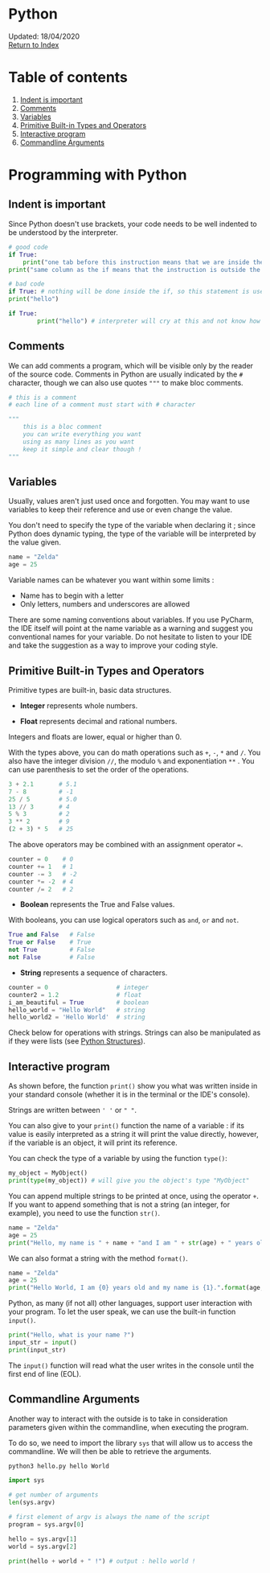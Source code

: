 Python
=========================
Updated: 18/04/2020\
[Return to Index](./00_python_index.md)

# Table of contents

1. [Indent is important](#indent-is-important)
2. [Comments](#comments)
3. [Variables](#variables)
4. [Primitive Built-in Types and Operators](#primitive-built-in-types-and-operators)
5. [Interactive program](#interactive-program)
6. [Commandline Arguments](#commandline-arguments)

# Programming with Python

## Indent is important

Since Python doesn't use brackets, your code needs to be well indented to be understood by the interpreter.

```python
# good code
if True:
	print("one tab before this instruction means that we are inside the if")
print("same column as the if means that the instruction is outside the if")

# bad code
if True: # nothing will be done inside the if, so this statement is useless
print("hello")

if True:
		print("hello") # interpreter will cry at this and not know how to interpret it
```

## Comments

We can add comments a program, which will be visible only by the reader of the source code. Comments in Python are usually indicated by the ``#`` character, though we can also use quotes ``"""`` to make bloc comments.

```python
# this is a comment
# each line of a comment must start with # character

"""
	this is a bloc comment
	you can write everything you want
	using as many lines as you want
	keep it simple and clear though !
"""
```

## Variables

Usually, values aren't just used once and forgotten. You may want to use variables to keep their reference and use or even change the value.

You don't need to specify the type of the variable when declaring it ; since Python does dynamic typing, the type of the variable will be interpreted by the value given.

```python
name = "Zelda"
age = 25
```

Variable names can be whatever you want within some limits :

* Name has to begin with a letter
* Only letters, numbers and underscores are allowed

There are some naming conventions about variables. If you use PyCharm, the IDE itself will point at the name variable as a warning and suggest you conventional names for your variable. Do not hesitate to listen to your IDE and take the suggestion as a way to improve your coding style.

## Primitive Built-in Types and Operators

Primitive types are built-in, basic data structures.

* **Integer** represents whole numbers.

* **Float** represents decimal and rational numbers.

Integers and floats are lower, equal or higher than 0.

With the types above, you can do math operations such as ``+``, ``-``, ``*`` and ``/``. You also have the integer division ``//``, the modulo ``%`` and exponentiation ``**`` . You can use parenthesis to set the order of the operations.

```python
3 + 2.1       # 5.1
7 - 8         # -1
25 / 5        # 5.0
13 // 3       # 4
5 % 3         # 2
3 ** 2        # 9
(2 + 3) * 5   # 25
```

The above operators may be combined with an assignment operator ``=``.

```python
counter = 0    # 0
counter += 1   # 1
counter -= 3   # -2
counter *= -2  # 4
counter /= 2   # 2
```

* **Boolean** represents the True and False values.

With booleans, you can use logical operators such as ``and``, ``or`` and ``not``. 

```python
True and False   # False
True or False    # True
not True         # False
not False        # False
```

* **String** represents a sequence of characters.

```python
counter = 0                   # integer
counter2 = 1.2                # float
i_am_beautiful = True         # boolean
hello_world = "Hello World"   # string
hello_world2 = 'Hello World'  # string
```

Check below for operations with strings. Strings can also be manipulated as if they were lists (see [Python Structures](./python_structures.md)).

## Interactive program

As shown before, the function ``print()`` show you what was written inside in your standard console (whether it is in the terminal or the IDE's console).

Strings are written between ``' '`` or ``" "``.

You can also give to your ``print()`` function the name of a variable : if its value is easily interpreted as a string it will print the value directly, however, if the variable is an object, it will print its reference.

You can check the type of a variable by using the function ``type()``:

```python
my_object = MyObject()
print(type(my_object)) # will give you the object's type "MyObject"
```

You can append multiple strings to be printed at once, using the operator ``+``. If you want to append something that is not a string (an integer, for example), you need to use the function ``str()``.

```python
name = "Zelda"
age = 25
print("Hello, my name is " + name + "and I am " + str(age) + " years old")
```

We can also format a string with the method ``format()``.

```python
name = "Zelda"
age = 25
print("Hello World, I am {0} years old and my name is {1}.".format(age, name))
```

Python, as many (if not all) other languages, support user interaction with your program. To let the user speak, we can use the built-in function ``input()``.

```python
print("Hello, what is your name ?")
input_str = input()
print(input_str)
```

The ``input()`` function will read what the user writes in the console until the first end of line (EOL).

## Commandline Arguments

Another way to interact with the outside is to take in consideration parameters given within the commandline, when executing the program.

To do so, we need to import the library ``sys`` that will allow us to access the commandline. We will then be able to retrieve the arguments.

```bash
python3 hello.py hello World
```

```python
import sys

# get number of arguments
len(sys.argv)

# first element of argv is always the name of the script
program = sys.argv[0]

hello = sys.argv[1]
world = sys.argv[2]

print(hello + world + " !") # output : hello world !
```